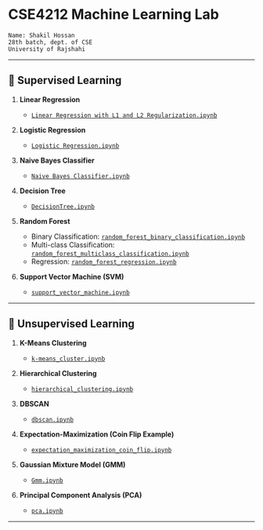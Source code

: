 # CSE4212 Machine Learning Lab

    Name: Shakil Hossan
    28th batch, dept. of CSE
    University of Rajshahi

---

## 📘 Supervised Learning

1. **Linear Regression**
   - [`Linear Regression with L1 and L2 Regularization.ipynb`](https://github.com/Shakil-RU/CSE4212-Machine-Learning-Lab/blob/main/Supervised%20Learning/1.%20Linear%20Regression%20with%20L1%20and%20L2%20Regularization.ipynb)

2. **Logistic Regression**
   - [`Logistic Regression.ipynb`](https://github.com/Shakil-RU/CSE4212-Machine-Learning-Lab/blob/main/Supervised%20Learning/2.Logistic%20Regression.ipynb)

3. **Naive Bayes Classifier**
   - [`Naive Bayes Classifier.ipynb`](https://github.com/Shakil-RU/CSE4212-Machine-Learning-Lab/blob/main/Supervised%20Learning/3.%20Naive%20Bayes%20Classifier.ipynb)

4. **Decision Tree**
   - [`DecisionTree.ipynb`](https://github.com/Shakil-RU/CSE4212-Machine-Learning-Lab/blob/main/Supervised%20Learning/DecisionTree.ipynb)

5. **Random Forest**
   - Binary Classification: [`random_forest_binary_classification.ipynb`](https://github.com/Shakil-RU/CSE4212-Machine-Learning-Lab/blob/main/Supervised%20Learning/random_forest_binary_classification.ipynb)  
   - Multi-class Classification: [`random_forest_multiclass_classification.ipynb`](https://github.com/Shakil-RU/CSE4212-Machine-Learning-Lab/blob/main/Supervised%20Learning/random_forest_multiclass_classification.ipynb)  
   - Regression: [`random_forest_regression.ipynb`](https://github.com/Shakil-RU/CSE4212-Machine-Learning-Lab/blob/main/Supervised%20Learning/random_forest_regression.ipynb)

6. **Support Vector Machine (SVM)**
   - [`support_vector_machine.ipynb`](https://github.com/Shakil-RU/CSE4212-Machine-Learning-Lab/blob/main/Supervised%20Learning/support_vector_machine.ipynb)

---

## 📗 Unsupervised Learning

1. **K-Means Clustering**
   - [`k-means_cluster.ipynb`](https://github.com/Shakil-RU/CSE4212-Machine-Learning-Lab/blob/main/Unsupervised%20Learning/k-means_cluster.ipynb)

2. **Hierarchical Clustering**
   - [`hierarchical_clustering.ipynb`](./hierarchical_clustering.ipynb)

3. **DBSCAN**
   - [`dbscan.ipynb`](./dbscan.ipynb)

4. **Expectation-Maximization (Coin Flip Example)**
   - [`expectation_maximization_coin_flip.ipynb`](./expectation_maximization_coin_flip.ipynb)

5. **Gaussian Mixture Model (GMM)**
   - [`Gmm.ipynb`](./Gmm.ipynb)

6. **Principal Component Analysis (PCA)**
   - [`pca.ipynb`](./pca.ipynb)

---
